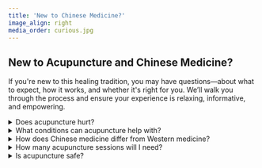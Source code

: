 ```yaml
---
title: 'New to Chinese Medicine?'
image_align: right
media_order: curious.jpg
---
```


## New to Acupuncture and Chinese Medicine?

If you're new to this healing tradition, you may have questions—about what to expect, how it works, and whether it's right for you. We’ll walk you through the process and ensure your experience is relaxing, informative, and empowering.

<details>
  <summary>Does acupuncture hurt?</summary>
  <div>Most people are surprised at how gentle acupuncture feels. The needles are very thin, about the width of a human hair, and are inserted with care. You might feel a slight pinch or tingling sensation, but many patients find treatments deeply relaxing, sometimes even drifting off to sleep during a session.</div>
</details>

<details>
  <summary>What conditions can acupuncture help with?</summary>
  <div>Acupuncture is used to support a wide range of health concerns, from pain relief (back, neck, headaches) to stress, anxiety, digestive issues, sleep problems, and women’s health. It works by restoring balance in the body’s energy systems, which helps your natural healing processes function more effectively.</div>
</details>

<details>
  <summary>How does Chinese medicine differ from Western medicine?</summary>
  <div>While Western medicine often focuses on treating specific symptoms or diseases, Chinese medicine takes a holistic approach, looking at the whole person—the body, emotions, lifestyle, and environment. Treatment plans are personalized and aim to restore harmony and balance, rather than only addressing isolated symptoms.</div>
</details>

<details>
  <summary>How many acupuncture sessions will I need?</summary>
  <div>That depends on your condition and overall health. Acute issues may improve in just a few visits, while chronic conditions often benefit from a series of treatments over time. Your practitioner will suggest a treatment plan tailored to your needs and goals, adjusting as your body responds.</div>
</details>

<details>
  <summary>Is acupuncture safe?</summary>
  <div>When performed by a licensed practitioner, acupuncture is very safe. The needles are sterile, single-use, and disposed of after each session. Side effects are rare and usually mild, such as slight bruising or temporary soreness at the needle site. Many patients find acupuncture a safe, natural complement to other forms of care.</div>
</details>

